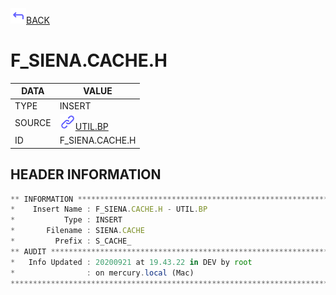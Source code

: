 <img src="../.resources/themes/unicons-line-6563ff/corner-up-left-alt.svg" alt="BACK" width="25" />[BACK](../DOCS/UTIL.BP.md)  
# F_SIENA.CACHE.H  
|DATA|VALUE|
| --- | --- |
|TYPE|INSERT|
|SOURCE|<img src="../.resources/themes/unicons-line-6563ff/link.svg" alt="UTIL.BP" width="25" />[UTIL.BP](../DOCS/UTIL.BP.md)|
|ID|F_SIENA.CACHE.H|
    
    
## HEADER INFORMATION  
```javascript
** INFORMATION ****************************************************************
*    Insert Name : F_SIENA.CACHE.H - UTIL.BP
*           Type : INSERT
*       Filename : SIENA.CACHE
*         Prefix : S_CACHE_
** AUDIT **********************************************************************
*   Info Updated : 20200921 at 19.43.22 in DEV by root
*                : on mercury.local (Mac)
*******************************************************************************
```
